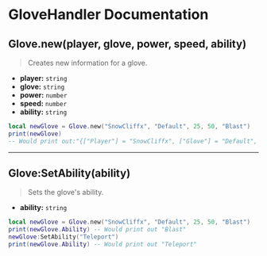 # GloveHandler Documentation

## Glove.new(player, glove, power, speed, ability)
> Creates new information for a glove.

- **player:** `string`
- **glove:** `string`
- **power:** `number`
- **speed:** `number`
- **ability:** `string`

```lua
local newGlove = Glove.new("SnowCliffx", "Default", 25, 50, "Blast")
print(newGlove)
-- Would print out:"{["Player"] = "SnowCliffx", ["Glove"] = "Default", ["Power"] = 25, ["Speed"] = 50, ["Ability"] = "Blast"}"
```

---

## Glove:SetAbility(ability)
> Sets the glove's ability.

- **ability:** `string`
 
```lua
local newGlove = Glove.new("SnowCliffx", "Default", 25, 50, "Blast")
print(newGlove.Ability) -- Would print out "Blast"
newGlove:SetAbility("Teleport")
print(newGlove.Ability) -- Would print out "Teleport"
```
